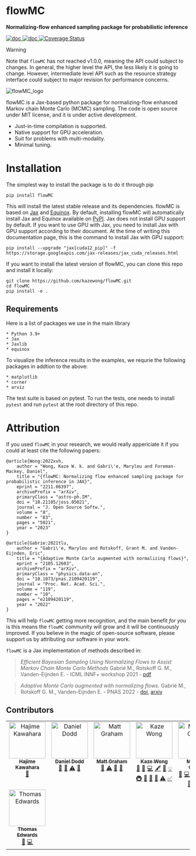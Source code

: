 # flowMC

**Normalizing-flow enhanced sampling package for probabilistic inference**

<a href="https://flowmc.readthedocs.io/en/main/">
<img src="https://readthedocs.org/projects/flowmc/badge/?version=main&style=flat-square" alt="doc"/>
</a>
<a href="https://github.com/kazewong/flowMC/blob/Packaging/LICENSE">
<img src="https://img.shields.io/badge/License-MIT-blue?style=flat-square" alt="doc"/>
</a>
<a href='https://coveralls.io/github/kazewong/flowMC?branch=main'><img src='https://img.shields.io/coverallsCoverage/github/kazewong/flowMC?style=flat-square' alt='Coverage Status' /></a>

> [!WARNING]
> Note that `flowMC` has not reached v1.0.0, meaning the API could subject to changes. In general, the higher level the API, the less likely it is going to change. However, intermediate level API such as the resource strategy interface could subject to major revision for performance concerns.

![flowMC_logo](./docs/logo_0810.png)

flowMC is a Jax-based python package for normalizing-flow enhanced Markov chain Monte Carlo (MCMC) sampling.
The code is open source under MIT license, and it is under active development.

- Just-in-time compilation is supported.
- Native support for GPU acceleration.
- Suit for problems with multi-modality.
- Minimal tuning.

# Installation 

The simplest way to install the package is to do it through pip

```
pip install flowMC
```

This will install the latest stable release and its dependencies.
flowMC is based on [Jax](https://github.com/google/jax) and [Equinox](https://github.com/patrick-kidger/equinox).
By default, installing flowMC will automatically install Jax and Equinox available on [PyPI](https://pypi.org).
Jax does not install GPU support by default.
If you want to use GPU with Jax, you need to install Jax with GPU support according to their document.
At the time of writing this documentation page, this is the command to install Jax with GPU support:

```
pip install --upgrade "jax[cuda12_pip]" -f https://storage.googleapis.com/jax-releases/jax_cuda_releases.html
```

If you want to install the latest version of flowMC, you can clone this repo and install it locally:

```
git clone https://github.com/kazewong/flowMC.git
cd flowMC
pip install -e .
```

## Requirements

Here is a list of packages we use in the main library

    * Python 3.9+
    * Jax
    * Jaxlib
    * equinox

To visualize the inference results in the examples, we requrie the following packages in addtion to the above:

    * matplotlib
    * corner
    * arviz

The test suite is based on pytest. To run the tests, one needs to install `pytest` and run `pytest` at the root directory of this repo.

# Attribution

If you used `flowMC` in your research, we would really appericiate it if you could at least cite the following papers:

```
@article{Wong:2022xvh,
    author = "Wong, Kaze W. k. and Gabri\'e, Marylou and Foreman-Mackey, Daniel",
    title = "{flowMC: Normalizing flow enhanced sampling package for probabilistic inference in JAX}",
    eprint = "2211.06397",
    archivePrefix = "arXiv",
    primaryClass = "astro-ph.IM",
    doi = "10.21105/joss.05021",
    journal = "J. Open Source Softw.",
    volume = "8",
    number = "83",
    pages = "5021",
    year = "2023"
}

@article{Gabrie:2021tlu,
    author = "Gabri\'e, Marylou and Rotskoff, Grant M. and Vanden-Eijnden, Eric",
    title = "{Adaptive Monte Carlo augmented with normalizing flows}",
    eprint = "2105.12603",
    archivePrefix = "arXiv",
    primaryClass = "physics.data-an",
    doi = "10.1073/pnas.2109420119",
    journal = "Proc. Nat. Acad. Sci.",
    volume = "119",
    number = "10",
    pages = "e2109420119",
    year = "2022"
}
```

This will help `flowMC` getting more recognition, and the main benefit *for you* is this means the `flowMC` community will grow and it will be continuously improved. If you believe in the magic of open-source software, please support us by attributing our software in your work.


`flowMC` is a Jax implementation of methods described in: 
> *Efficient Bayesian Sampling Using Normalizing Flows to Assist Markov Chain Monte Carlo Methods* Gabrié M., Rotskoff G. M., Vanden-Eijnden E. - ICML INNF+ workshop 2021 - [pdf](https://openreview.net/pdf?id=mvtooHbjOwx)

> *Adaptive Monte Carlo augmented with normalizing flows.*
Gabrié M., Rotskoff G. M., Vanden-Eijnden E. - PNAS 2022 - [doi](https://www.pnas.org/doi/10.1073/pnas.2109420119), [arxiv](https://arxiv.org/abs/2105.12603)

## Contributors

<!-- ALL-CONTRIBUTORS-LIST:START - Do not remove or modify this section -->
<!-- prettier-ignore-start -->
<!-- markdownlint-disable -->
<table>
  <tbody>
    <tr>
      <td align="center" valign="top" width="14.28%"><a href="http://secondearths.sakura.ne.jp/en/index.html"><img src="https://avatars.githubusercontent.com/u/15956904?v=4?s=100" width="100px;" alt="Hajime Kawahara"/><br /><sub><b>Hajime Kawahara</b></sub></a><br /><a href="https://github.com/kazewong/flowMC/issues?q=author%3AHajimeKawahara" title="Bug reports">🐛</a></td>
      <td align="center" valign="top" width="14.28%"><a href="https://github.com/daniel-dodd"><img src="https://avatars.githubusercontent.com/u/68821880?v=4?s=100" width="100px;" alt="Daniel Dodd"/><br /><sub><b>Daniel Dodd</b></sub></a><br /><a href="https://github.com/kazewong/flowMC/commits?author=daniel-dodd" title="Documentation">📖</a> <a href="https://github.com/kazewong/flowMC/pulls?q=is%3Apr+reviewed-by%3Adaniel-dodd" title="Reviewed Pull Requests">👀</a> <a href="https://github.com/kazewong/flowMC/commits?author=daniel-dodd" title="Tests">⚠️</a> <a href="https://github.com/kazewong/flowMC/issues?q=author%3Adaniel-dodd" title="Bug reports">🐛</a></td>
      <td align="center" valign="top" width="14.28%"><a href="http://matt-graham.github.io"><img src="https://avatars.githubusercontent.com/u/6746980?v=4?s=100" width="100px;" alt="Matt Graham"/><br /><sub><b>Matt Graham</b></sub></a><br /><a href="https://github.com/kazewong/flowMC/issues?q=author%3Amatt-graham" title="Bug reports">🐛</a> <a href="https://github.com/kazewong/flowMC/commits?author=matt-graham" title="Tests">⚠️</a> <a href="https://github.com/kazewong/flowMC/pulls?q=is%3Apr+reviewed-by%3Amatt-graham" title="Reviewed Pull Requests">👀</a> <a href="https://github.com/kazewong/flowMC/commits?author=matt-graham" title="Documentation">📖</a></td>
      <td align="center" valign="top" width="14.28%"><a href="https://www.kaze-wong.com/"><img src="https://avatars.githubusercontent.com/u/8803931?v=4?s=100" width="100px;" alt="Kaze Wong"/><br /><sub><b>Kaze Wong</b></sub></a><br /><a href="https://github.com/kazewong/flowMC/issues?q=author%3Akazewong" title="Bug reports">🐛</a> <a href="#blog-kazewong" title="Blogposts">📝</a> <a href="https://github.com/kazewong/flowMC/commits?author=kazewong" title="Code">💻</a> <a href="#content-kazewong" title="Content">🖋</a> <a href="https://github.com/kazewong/flowMC/commits?author=kazewong" title="Documentation">📖</a> <a href="#example-kazewong" title="Examples">💡</a> <a href="#infra-kazewong" title="Infrastructure (Hosting, Build-Tools, etc)">🚇</a> <a href="#maintenance-kazewong" title="Maintenance">🚧</a> <a href="#research-kazewong" title="Research">🔬</a> <a href="https://github.com/kazewong/flowMC/pulls?q=is%3Apr+reviewed-by%3Akazewong" title="Reviewed Pull Requests">👀</a> <a href="https://github.com/kazewong/flowMC/commits?author=kazewong" title="Tests">⚠️</a> <a href="#tutorial-kazewong" title="Tutorials">✅</a></td>
      <td align="center" valign="top" width="14.28%"><a href="https://marylou-gabrie.github.io/"><img src="https://avatars.githubusercontent.com/u/11092071?v=4?s=100" width="100px;" alt="Marylou Gabrié"/><br /><sub><b>Marylou Gabrié</b></sub></a><br /><a href="https://github.com/kazewong/flowMC/issues?q=author%3Amarylou-gabrie" title="Bug reports">🐛</a> <a href="https://github.com/kazewong/flowMC/commits?author=marylou-gabrie" title="Code">💻</a> <a href="#content-marylou-gabrie" title="Content">🖋</a> <a href="https://github.com/kazewong/flowMC/commits?author=marylou-gabrie" title="Documentation">📖</a> <a href="#example-marylou-gabrie" title="Examples">💡</a> <a href="#maintenance-marylou-gabrie" title="Maintenance">🚧</a> <a href="#research-marylou-gabrie" title="Research">🔬</a> <a href="https://github.com/kazewong/flowMC/commits?author=marylou-gabrie" title="Tests">⚠️</a> <a href="#tutorial-marylou-gabrie" title="Tutorials">✅</a></td>
      <td align="center" valign="top" width="14.28%"><a href="https://github.com/Qazalbash"><img src="https://avatars.githubusercontent.com/u/62182585?v=4?s=100" width="100px;" alt="Meesum Qazalbash"/><br /><sub><b>Meesum Qazalbash</b></sub></a><br /><a href="https://github.com/kazewong/flowMC/commits?author=Qazalbash" title="Code">💻</a> <a href="#maintenance-Qazalbash" title="Maintenance">🚧</a></td>
      <td align="center" valign="top" width="14.28%"><a href="https://github.com/thomasckng"><img src="https://avatars.githubusercontent.com/u/97585527?v=4?s=100" width="100px;" alt="Thomas Ng"/><br /><sub><b>Thomas Ng</b></sub></a><br /><a href="https://github.com/kazewong/flowMC/commits?author=thomasckng" title="Code">💻</a> <a href="#maintenance-thomasckng" title="Maintenance">🚧</a></td>
    </tr>
    <tr>
      <td align="center" valign="top" width="14.28%"><a href="https://github.com/tedwards2412"><img src="https://avatars.githubusercontent.com/u/6105841?v=4?s=100" width="100px;" alt="Thomas Edwards"/><br /><sub><b>Thomas Edwards</b></sub></a><br /><a href="https://github.com/kazewong/flowMC/issues?q=author%3Atedwards2412" title="Bug reports">🐛</a> <a href="https://github.com/kazewong/flowMC/commits?author=tedwards2412" title="Code">💻</a></td>
    </tr>
  </tbody>
</table>

<!-- markdownlint-restore -->
<!-- prettier-ignore-end -->

<!-- ALL-CONTRIBUTORS-LIST:END -->

 
